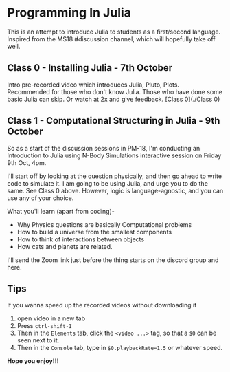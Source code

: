 # Programming In Julia

This is an attempt to introduce Julia to students as a first/second language.
Inspired from the MS18 #discussion channel, which will hopefully take off well.

## Class 0 - Installing Julia - 7th October

Intro pre-recorded video which introduces Julia, Pluto, Plots. Recommended for those who don't know Julia. Those who have done some basic Julia can skip. Or watch at 2x and give feedback. [Class 0](./Class 0)

## Class 1 - Computational Structuring in Julia - 9th October

So as a start of the discussion sessions in PM-18, I'm conducting an Introduction to Julia using N-Body Simulations interactive session on Friday 9th Oct, 4pm.

I'll start off by looking at the question physically, and then go ahead to write code to simulate it. I am going to be using Julia, and urge you to do the same. See Class 0 above. However, logic is language-agnostic, and you can use any of your choice.

What you'll learn (apart from coding)-

- Why Physics questions are basically Computational problems
- How to build a universe from the smallest components
- How to think of interactions between objects
- How cats and planets are related.

I'll send the Zoom link just before the thing starts on the discord group and here.

## Tips

If you wanna speed up the recorded videos without downloading it

1. open video in a new tab
2. Press `ctrl-shift-I`
3. Then in the `Elements` tab, click the `<video ...>` tag, so that a `$0` can be seen next to it.
4. Then in the `Console` tab, type in `$0.playbackRate=1.5` or whatever speed.

**Hope you enjoy!!!**
